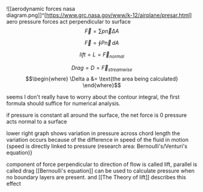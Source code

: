 ![[aerodynamic forces nasa diagram.png]]^[https://www.grc.nasa.gov/www/k-12/airplane/presar.html]
aero pressure forces act perpendicular to surface
$$\vec{F} = \sum{p\vec{n}}\Delta A$$

$$\vec{F} = \oint{P\vec{n}}\,dA$$

$$lift = L = \vec{F}_{normal}$$

$$Drag = D = \vec{F}_{streamwise}$$
$$\begin{where}
\Delta a &= \text{the area being calculated}
\end{where}$$

seems I don't really have to worry about the contour integral, the first formula should suffice for numerical analysis.

if pressure is constant all around the surface, the net force is 0
pressure acts normal to a surface

lower right graph shows variation in pressure across chord length
the variation occurs because of the difference in speed of the fluid in motion
{speed is directly linked to pressure (research area: Bernoulli's/Venturi's equation)}

component of force perpendicular to direction of flow is called lift, parallel is called drag
[[Bernoulli's equation]] can be used to calculate pressure when no boundary layers are present. and [[The Theory of lift]] describes this effect
